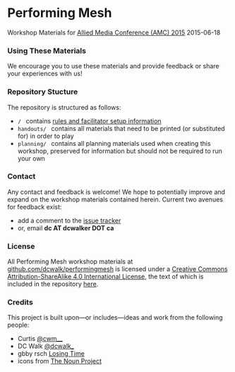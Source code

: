# Performing Mesh
Workshop Materials for [Allied Media Conference (AMC) 2015](https://www.alliedmedia.org/amc)
2015-06-18

### Using These Materials
We encourage you to use these materials and provide feedback or share your experiences with us!

### Repository Stucture
The repository is structured as follows:
* `/ ` contains [rules and facilitator setup information](https://github.com/dcwalk/performingmesh/blob/master/rules.org)
* `handouts/ ` contains all materials that need to be printed (or substituted for) in order to play
* `planning/ ` contains all planning materials used when creating this workshop, preserved for information but should not be required to run your own

### Contact
Any contact and feedback is welcome! We hope to potentially improve and expand on the workshop materials contained herein. Current two avenues for feedback exist:
* add a comment to the [issue tracker](https://github.com/dcwalk/performingmesh/issues)
* or, email  **dc AT dcwalker DOT ca**

### License
All <span xmlns:dct="http://purl.org/dc/terms/" property="dct:title">Performing Mesh</span> workshop materials at <a xmlns:cc="http://creativecommons.org/ns#" href="https://github.com/dcwalk/performingmesh" property="cc:attributionName" rel="cc:attributionURL">github.com/dcwalk/performingmesh</a> is licensed under a <a rel="license" href="http://creativecommons.org/licenses/by-sa/4.0/">Creative Commons Attribution-ShareAlike 4.0 International License</a>, the text of which is included in the repository [here](https://github.com/dcwalk/performingmesh/blob/master/LICENSE.md).

### Credits
This project is built upon—or includes—ideas and work from the following people:

* Curtis [@cwm__](https://twitter.com/cwm__)
* DC Walk [@dcwalk_](https://twitter.com/dcwalk_)
* gbby rsch [Losing Time](http://losingtime.ca) 
* icons from [The Noun Project](https://thenounproject.com)
